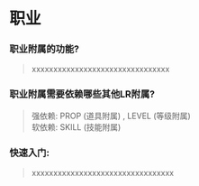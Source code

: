 # 职业

### 职业附属的功能?

> xxxxxxxxxxxxxxxxxxxxxxxxxxxxxxxx


### 职业附属需要依赖哪些其他LR附属?

> 强依赖: PROP (道具附属) , LEVEL (等级附属)<br>软依赖: SKILL (技能附属)


### 快速入门:

>xxxxxxxxxxxxxxxxxxxxxxxxxxxxxxxxx

